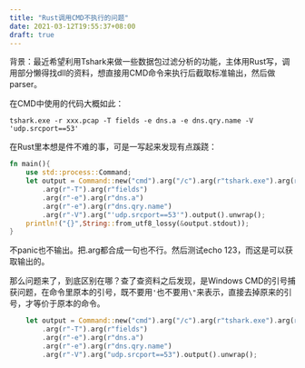 ```yaml
---
title: "Rust调用CMD不执行的问题"
date: 2021-03-12T19:55:37+08:00
draft: true
---
```




背景：最近希望利用Tshark来做一些数据包过滤分析的功能，主体用Rust写，调用部分懒得找dll的资料，想直接用CMD命令来执行后截取标准输出，然后做parser。

在CMD中使用的代码大概如此：

```
tshark.exe -r xxx.pcap -T fields -e dns.a -e dns.qry.name -V 'udp.srcport==53'
```

在Rust里本想是件不难的事，可是一写起来发现有点蹊跷：

```rust
fn main(){
    use std::process::Command;
    let output = Command::new("cmd").arg("/c").arg(r"tshark.exe").arg(r"-r").arg( r"xxx.pcap")
        .arg(r"-T").arg(r"fields")
        .arg(r"-e").arg(r"dns.a")
        .arg(r"-e").arg(r"dns.qry.name")
        .arg(r"-V").arg("'udp.srcport==53'").output().unwrap();
    println!("{}",String::from_utf8_lossy(&output.stdout));
}

```

不panic也不输出。把.arg都合成一句也不行。然后测试echo 123，而这是可以获取输出的。

那么问题来了，到底区别在哪？查了查资料之后发现，是Windows CMD的引号捕获问题，在命令里原本的引号，既不要用`'`也不要用`\"`来表示，直接去掉原来的引号，才等价于原本的命令。

```rust
    let output = Command::new("cmd").arg("/c").arg(r"tshark.exe").arg(r"-r").arg( r"xxx.pcap")
        .arg(r"-T").arg(r"fields")
        .arg(r"-e").arg(r"dns.a")
        .arg(r"-e").arg(r"dns.qry.name")
        .arg(r"-V").arg("udp.srcport==53").output().unwrap();
```

